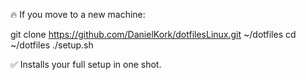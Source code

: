 🔥 If you move to a new machine:

git clone https://github.com/DanielKork/dotfilesLinux.git ~/dotfiles
cd ~/dotfiles
./setup.sh

✅ Installs your full setup in one shot.
